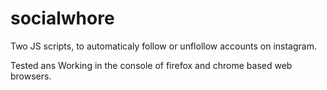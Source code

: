 # socialwhore

Two JS scripts, to automaticaly follow or unflollow accounts on instagram.

Tested ans Working in the console of firefox and chrome based web browsers.
